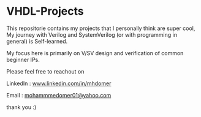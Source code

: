 # VHDL-Projects 

This repositorie contains my projects that I personally think are super cool,
My journey with Verilog and SystemVerilog (or with programming in general) is Self-learned. 




My focus here is primarily on V/SV design and verification of common beginner IPs.

Please feel free to reachout on 


LinkedIn : www.linkedin.com/in/mhdomer


Email : mohammmedomer01@yahoo.com


thank you :) 
